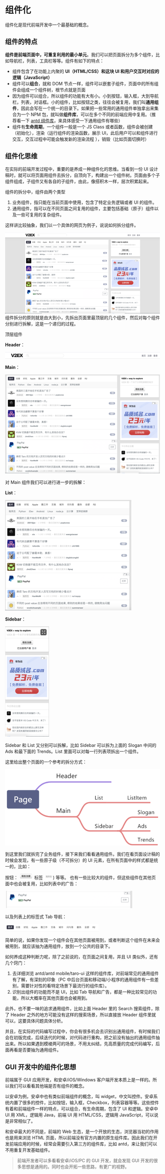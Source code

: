 # 组件化

组件化是现代前端开发中一个最基础的概念。


## 组件的特点


**组件是前端页面中，可重复利用的最小单元**。我们可以把页面拆分为多个组件，比如导航栏，列表，工具栏等等。组件有如下的特点：


- 组件包含了在功能上内聚的 **UI（HTML/CSS）**和这块 UI 和用户交互时对应的**逻辑（JavaScript）**
- 组件可以**组合**，就和 DOM 节点一样，组件可以嵌套子组件，页面中的所有组件会组成一个组件树，根节点就是页面
- 因为组件可以组合，所以组件的功能有大有小。小到按钮，输入框，大到导航栏，列表，对话框。小的组件，比如按钮之类，往往会被复用，我们叫**通用组件**，因此会写在一个统一的目录下。如果把一些常用的通用组件单独拿出来集合为一个 NPM 包，就叫做**组件库**，可以在多个不同的前端应用中复用。（推荐看一下 [antd 组件库](https://ant.design/components/overview-cn/)，来具体感受一下通用组件有哪些）
- 组件有**生命周期**，一个组件一般是一个 JS Class 或者函数，组件会被创建（初始化），渲染（运行组件的渲染函数，展示 UI，此后用户可以和组件进行交互，交互过程中可能会触发新的渲染流程 ），销毁（比如页面切换时）



## 组件化思维


在实际的前端开发过程中，重要的是养成一种组件化的思维。当看到一份 UI 设计稿时，就可以将页面用组件去拆分，自顶向下，构建出一个组件树。页面由多个子组件组成，子组件又有各自的子组件，由此，像搭积木一样，层次积累起来。


组件的拆分中，组件由两个类型


1. 业务组件，指只能在当前页面中使用，包含了特定业务逻辑或者 UI 的组件。
1. 通用组件，指可以在不同页面之间复用的组件，主要包括基础（原子）组件以及一些可复用的复杂组件。



这样讲比较抽象，我们以一个具体的网页为例子，说说如何拆分组件。


![page.png](./img/component/page.png)
组件拆分的原则就是由大到小，先拆出页面里最顶层的几个组件，然后对每个组件分别进行拆解，这是一个递归的过程。


顶层组件


**Header**：

![header.png](./img/component/header.png)

**Main**： 

![content.png](./img/component/content.png)


对 Main 组件我们可以进行进一步的拆解：


**List**： 

![list.png](./img/component/list.png)


**Sidebar**：

![side.png](./img/component/side.png)

Sidebar 和 List 又分别可以拆解，比如 Sidebar 可以拆为上面的 Slogan 中间的 Ads 和最下面的 Trends。List 里面可以对每一行列表项拆出一个组件。


这里给出整个页面的一个参考的拆分方式：


![component_gram](./img/component/component_gram.jpg)

到这里我们就拆完了业务组件，接下来我们看看通用组件。我们在看页面设计稿的时候会发现，有一些原子级（不可拆分）的 UI 元素，在所有页面中的样式都是统一的，比如：


按钮： ![btn.png](./img/component/register.png) 标签  ![tag.png](./img/component/tag.png)) 等等。
也有一些比较大的组件，但这些组件在其他页面中也会被复用，比如列表中的广告：

![image.png](./img/component/item.png)

以及列表上的标签式 Tab 导航：

![tags.png](./img/component/tags.png)

简单的说，如果你发现一个组件会在其他页面被用到，或者判断这个组件在未来会被用到，就应该抽为通用组件，放到一个公共的目录下。

如何养成这种判断力呢，除了之前说的，在页面之间复用，并且 UI 类似外，还有几个窍门：

1. 去详细浏览 antd/antd mobile/taro-ui 这样的组件库，对前端常见的通用组件有了解，有深刻的印象（PC 中后台页面和移动端/小程序的通用组件有一些差别，需要针对性的看特定场景下最流行的组件库）。
1. 识别出组件的功能而不是 UI，比如 Tab 导航和广告，都是一种比较常见的功能，所以大概率在其他页面也会被用到。



此外，也不要一味的追求通用组件，比如上面 Header 里的 Search 搜索组件，除了 Header 之外的地方可能没有这样的搜索场景，所以直接放 Header 组件里就可以，这要具体问题具体分析。


并且，在实际的代码编写过程中，你会有很多机会去识别出通用组件，有时候我们会在初版完成，后续迭代的时候，对代码进行重构，把之前没有抽出的通用组件抽出来。所以如果遇到模棱两可的场景，不用太纠结，先高质量的完成代码编写，后面再看是否要抽为通用组件。


## GUI 开发中的组件化思想




前端属于 GUI 应用开发，和安卓/iOS/Windows 客户端开发本质上是一样的。所以我们可以看看其他端是否有组件的概念。


以安卓为例，安卓中也有类似前端组件的概念，叫 widget，中文叫控件。安卓系统内置了很多的控件，比如按钮，输入框，Checkbox，列表容器等等。这些控件有着和前端组件一样的特点，可以组合，有生命周期，包含了 UI 和逻辑。安卓中 UI 用 XML，逻辑用 Java，前端 UI 用 HTML/CSS，逻辑用 JavaScript，可以说是非常相似了。


和安卓最大的不同是，前端的 Web 生态，是一个开放的生态，浏览器当初的作用也是用来浏览 HTML 页面，所以前端没有官方内置的原生组件库。因此我们在开发前端应用的时候，经常会需要引入第三方的组件库，比如 antd，来让我们可以不用重复开发基础组件。


> 前端开发者可以多看看安卓/iOS/PC 的 GUI 开发，就会发现 GUI 开发的很多思想是通用的。同时也会开拓一些思路，有更广的视野。

